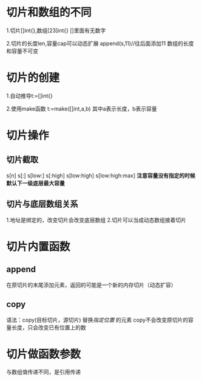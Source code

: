 # 切片和数组的不同
1.切片[]int{},数组[23]int{}
[]里面有无数字

2.切片的长度len,容量cap可以动态扩展     append(s,11)//往后面添加11
数组的长度和容量不可变

# 切片的创建
1.自动推导t:=[]int{}

2.使用make函数  t:=make([]int,a,b)
其中a表示长度，b表示容量


# 切片操作
## 切片截取
s[n]
s[:]
s[low:]
s[:high]
s[low:high]
s[low:high:max]
**注意容量没有指定的时候默认下一级底层最大容量**


## 切片与底层数组关系
1.地址是绑定的，改变切片会改变底层数组
2.切片可以当成动态数组接着切片

# 切片内置函数
## append 
在原切片的末尾添加元素，返回的可能是一个新的内存切片（动态扩容）

## copy
语法：copy(目标切片，源切片)
替换*指定位置* 的元素
copy不会改变原切片的容量长度，只会改变已有位置上的数


# 切片做函数参数
与数组值传递不同，是引用传递


